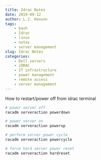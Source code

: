 ```yaml
---
title: Idrac Notes
date: 2019-09-12
author: L.J. Hanson
tags:
    - bash
    - Idrac
    - linux
    - notes
    - server management
slug: Idrac Notes
categories:
    - Dell servers
    - iDRAC
    - IT infrastructure
    - power management
    - remote access
    - server management
---
```


How to restart/power off from idrac terminal

```bash
# power server off
racadm serveraction powerdown

# power server on
racadm serveraction powerup

# perform server power cycle
racadm serveraction powercycle

# force hard server power reset
racadm serveraction hardreset
```
